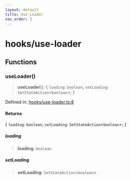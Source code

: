 ```yaml
---
layout: default
title: Use Loader
nav_order: 3
---
```

# hooks/use-loader

## Functions

### useLoader()

> **useLoader**(): \{ `loading`: `boolean`; `setLoading`: `SetStateAction`\<`boolean`\>; \}

Defined in: [hooks/use-loader.ts:8](https://github.com/react18-tools/turborepo-template/blob/588bc5cb0b13936af4a2e88e171026559ee56e11/lib/src/hooks/use-loader.ts#L8)

#### Returns

\{ `loading`: `boolean`; `setLoading`: `SetStateAction`\<`boolean`\>; \}

##### loading

> **loading**: `boolean`

##### setLoading

> **setLoading**: `SetStateAction`\<`boolean`\>
